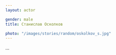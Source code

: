 ```yaml
---
layout: actor

gender: male
title: Станислав Осколков

photo: "/images/stories/random/oskolkov_s.jpg"
---
```


…